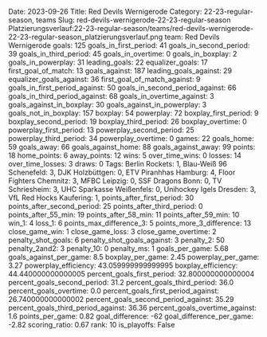 Date: 2023-09-26
Title: Red Devils Wernigerode
Category: 22-23-regular-season, teams
Slug: red-devils-wernigerode-22-23-regular-season
Platzierungsverlauf:22-23-regular-season/teams/red-devils-wernigerode-22-23-regular-season_platzierungsverlauf.png
team: Red Devils Wernigerode
goals: 125
goals_in_first_period: 41
goals_in_second_period: 39
goals_in_third_period: 45
goals_in_overtime: 0
goals_in_boxplay: 2
goals_in_powerplay: 31
leading_goals: 22
equalizer_goals: 17
first_goal_of_match: 13
goals_against: 187
leading_goals_against: 29
equalizer_goals_against: 36
first_goal_of_match_against: 9
goals_in_first_period_against: 50
goals_in_second_period_against: 66
goals_in_third_period_against: 68
goals_in_overtime_against: 3
goals_against_in_boxplay: 30
goals_against_in_powerplay: 3
goals_not_in_boxplay: 157
boxplay: 54
powerplay: 72
boxplay_first_period: 9
boxplay_second_period: 19
boxplay_third_period: 26
boxplay_overtime: 0
powerplay_first_period: 13
powerplay_second_period: 25
powerplay_third_period: 34
powerplay_overtime: 0
games: 22
goals_home: 59
goals_away: 66
goals_against_home: 88
goals_against_away: 99
points: 18
home_points: 6
away_points: 12
wins: 5
over_time_wins: 0
losses: 14
over_time_losses: 3
draws: 0
Tags:  Berlin Rockets: 1,  Blau-Weiß 96 Schenefeld: 3,  DJK Holzbüttgen: 0,  ETV Piranhhas Hamburg: 4,  Floor Fighters Chemnitz: 3,  MFBC Leipzig: 0,  SSF Dragons Bonn: 0,  TV Schriesheim: 3,  UHC Sparkasse Weißenfels: 0,  Unihockey Igels Dresden: 3,  VfL Red Hocks Kaufering: 1,
points_after_first_period: 30
points_after_second_period: 25
points_after_third_period: 0
points_after_55_min: 19
points_after_58_min: 11
points_after_59_min: 10
win_1: 4
loss_1: 6
points_max_difference_3: 5
points_more_3_difference: 13
close_game_win: 1
close_game_loss: 3
close_game_overtime: 2
penalty_shot_goals: 6
penalty_shot_goals_against: 3
penalty_2: 50
penalty_2and2: 3
penalty_10: 0
penalty_ms: 1
goals_per_game: 5.68
goals_against_per_game: 8.5
boxplay_per_game: 2.45
powerplay_per_game: 3.27
powerplay_efficiency: 43.059999999999995
boxplay_efficiency: 44.440000000000005
percent_goals_first_period: 32.800000000000004
percent_goals_second_period: 31.2
percent_goals_third_period: 36.0
percent_goals_overtime: 0.0
percent_goals_first_period_against: 26.740000000000002
percent_goals_second_period_against: 35.29
percent_goals_third_period_against: 36.36
percent_goals_overtime_against: 1.6
points_per_game: 0.82
goal_difference: -62
goal_difference_per_game: -2.82
scoring_ratio: 0.67
rank: 10
is_playoffs: False
